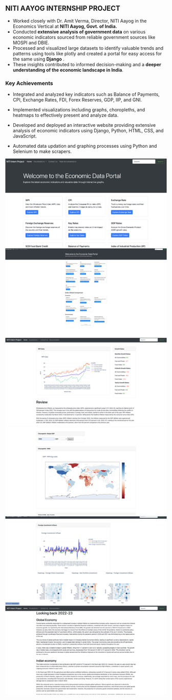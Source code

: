 ## NITI AAYOG INTERNSHIP PROJECT

- Worked closely with Dr. Amit Verma, Director, NITI Aayog in the Economics Vertical at __NITI Aayog, Govt. of India.__
- Conducted __extensive analysis of government data__ on various economic indicators sourced from reliable government sources like MOSPI and DBIE.
- Processed and visualized large datasets to identify valuable trends and patterns using tools like plotly and created a portal for easy access for the same using __Django__ .
- These insights contributed to informed decision-making and a __deeper understanding of the economic landscape in India__.

### Key Achievements
- Integrated and analyzed key indicators such as Balance of Payments, CPI, Exchange Rates, FDI, Forex Reserves, GDP, IIP, and GNI.

- Implemented visualizations including graphs, choropleths, and heatmaps to effectively present and analyze data.

- Developed and deployed an interactive website providing extensive analysis of economic indicators using Django, Python,  HTML, CSS, and JavaScript.

- Automated data updation and graphing processes using Python and Selenium to make scrapers.


![Image](img1.jpg)
![Image](img2.jpeg)
![Image](img3.png)
![Image](img4.png)
![Image](img5.png)
![Image](img6.png)
